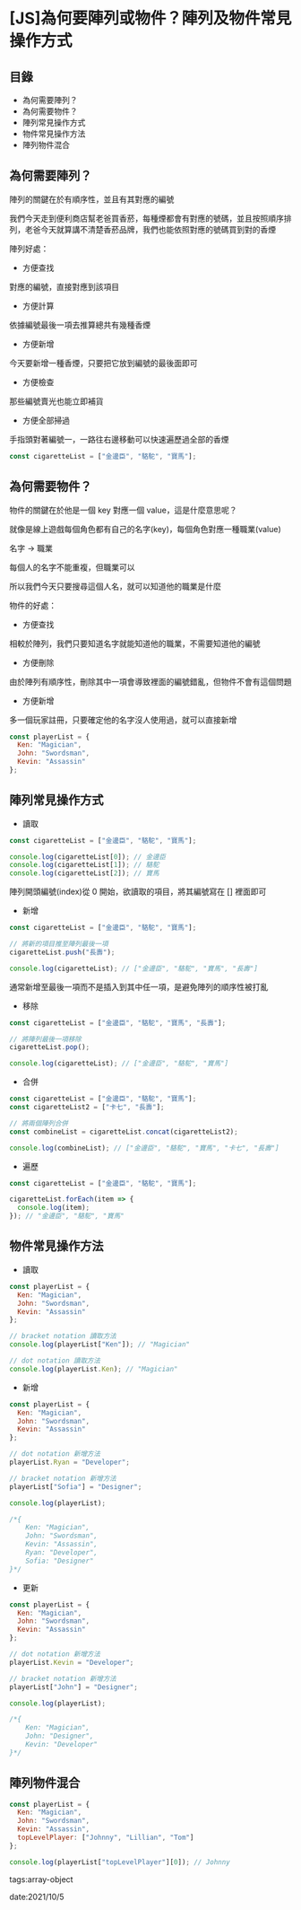 # [JS]為何要陣列或物件？陣列及物件常見操作方式

## 目錄

- 為何需要陣列？
- 為何需要物件？
- 陣列常見操作方式
- 物件常見操作方法
- 陣列物件混合

## 為何需要陣列？

陣列的關鍵在於有順序性，並且有其對應的編號

我們今天走到便利商店幫老爸買香菸，每種煙都會有對應的號碼，並且按照順序排列，老爸今天就算講不清楚香菸品牌，我們也能依照對應的號碼買到對的香煙

陣列好處：

- 方便查找

對應的編號，直接對應到該項目

- 方便計算

依據編號最後一項去推算總共有幾種香煙

- 方便新增

今天要新增一種香煙，只要把它放到編號的最後面即可

- 方便檢查

那些編號賣光也能立即補貨

- 方便全部掃過

手指頭對著編號一，一路往右邊移動可以快速遍歷過全部的香煙

```jsx
const cigaretteList = ["金邊臣", "駱駝", "寶馬"];
```

## 為何需要物件？

物件的關鍵在於他是一個 key 對應一個 value，這是什麼意思呢？

就像是線上遊戲每個角色都有自己的名字(key)，每個角色對應一種職業(value)

名字 → 職業

每個人的名字不能重複，但職業可以

所以我們今天只要搜尋這個人名，就可以知道他的職業是什麼

物件的好處：

- 方便查找

相較於陣列，我們只要知道名字就能知道他的職業，不需要知道他的編號

- 方便刪除

由於陣列有順序性，刪除其中一項會導致裡面的編號錯亂，但物件不會有這個問題

- 方便新增

多一個玩家註冊，只要確定他的名字沒人使用過，就可以直接新增

```jsx
const playerList = {
  Ken: "Magician",
  John: "Swordsman",
  Kevin: "Assassin"
};
```

## 陣列常見操作方式

- 讀取

```jsx
const cigaretteList = ["金邊臣", "駱駝", "寶馬"];

console.log(cigaretteList[0]); // 金邊臣
console.log(cigaretteList[1]); // 駱駝
console.log(cigaretteList[2]); // 寶馬
```

陣列開頭編號(index)從 0 開始，欲讀取的項目，將其編號寫在 [] 裡面即可

- 新增

```jsx
const cigaretteList = ["金邊臣", "駱駝", "寶馬"];

// 將新的項目推至陣列最後一項
cigaretteList.push("長壽");

console.log(cigaretteList); // ["金邊臣", "駱駝", "寶馬", "長壽"]
```

通常新增至最後一項而不是插入到其中任一項，是避免陣列的順序性被打亂

- 移除

```jsx
const cigaretteList = ["金邊臣", "駱駝", "寶馬", "長壽"];

// 將陣列最後一項移除
cigaretteList.pop();

console.log(cigaretteList); // ["金邊臣", "駱駝", "寶馬"]
```

- 合併

```jsx
const cigaretteList = ["金邊臣", "駱駝", "寶馬"];
const cigaretteList2 = ["卡七", "長壽"];

// 將兩個陣列合併
const combineList = cigaretteList.concat(cigaretteList2);

console.log(combineList); // ["金邊臣", "駱駝", "寶馬", "卡七", "長壽"]
```

- 遍歷

```jsx
const cigaretteList = ["金邊臣", "駱駝", "寶馬"];

cigaretteList.forEach(item => {
  console.log(item);
}); // "金邊臣", "駱駝", "寶馬"
```

## 物件常見操作方法

- 讀取

```jsx
const playerList = {
  Ken: "Magician",
  John: "Swordsman",
  Kevin: "Assassin"
};

// bracket notation 讀取方法
console.log(playerList["Ken"]); // "Magician"

// dot notation 讀取方法
console.log(playerList.Ken); // "Magician"
```

- 新增

```jsx
const playerList = {
  Ken: "Magician",
  John: "Swordsman",
  Kevin: "Assassin"
};

// dot notation 新增方法
playerList.Ryan = "Developer";

// bracket notation 新增方法
playerList["Sofia"] = "Designer";

console.log(playerList);

/*{
	Ken: "Magician",
	John: "Swordsman",
	Kevin: "Assassin",
	Ryan: "Developer",
	Sofia: "Designer"
}*/
```

- 更新

```jsx
const playerList = {
  Ken: "Magician",
  John: "Swordsman",
  Kevin: "Assassin"
};

// dot notation 新增方法
playerList.Kevin = "Developer";

// bracket notation 新增方法
playerList["John"] = "Designer";

console.log(playerList);

/*{
	Ken: "Magician",
	John: "Designer",
	Kevin: "Developer"
}*/
```

## 陣列物件混合

```jsx
const playerList = {
  Ken: "Magician",
  John: "Swordsman",
  Kevin: "Assassin",
  topLevelPlayer: ["Johnny", "Lillian", "Tom"]
};

console.log(playerList["topLevelPlayer"][0]); // Johnny
```

tags:array-object

date:2021/10/5
